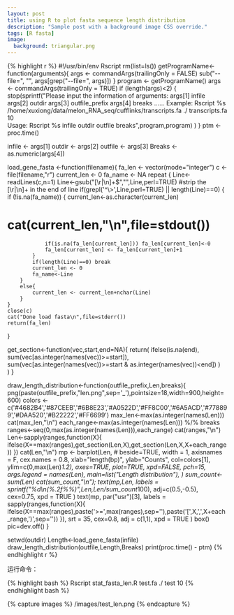 ```yaml
---
layout: post
title: using R to plot fasta sequence length distribution
description: "Sample post with a background image CSS override."
tags: [R fasta]
image:
  background: triangular.png
---
```


{% highlight r %}
#!/usr/bin/env Rscript
rm(list=ls())
getProgramName<-function(arguments){
	args <- commandArgs(trailingOnly = FALSE)
	sub("--file=", "", args[grep("--file=", args)])
}
program <- getProgramName()
args <- commandArgs(trailingOnly = TRUE)
if (length(args)<2) {
	stop(sprintf("Please input the information of arguments:
	args[1]		infile
	args[2]		outdir
	args[3]		outfile_prefix
	args[4]		breaks
	......
Example:
	Rscript %s /home/xuxiong/data/melon_RNA_seq/cufflinks/transcripts.fa ./ transcripts.fa 10	
Usage:
	Rscript %s infile outdir outfile breaks",program,program)
	)
}
ptm <- proc.time()

infile <- args[1]
outdir <- args[2]
outfile <- args[3]
Breaks <- as.numeric(args[4])

load_gene_fasta <-function(filename){
	fa_len <- vector(mode="integer")
	c <- file(filename,"r")
	current_len <- 0
	fa_name <- NA
	repeat {
		Line<-readLines(c,n=1)
		Line<-gsub("[\r|\n]+$","",Line,perl=TRUE)	#strip the [\r|\n]+ in the end of line
		if(grepl('^\\>',Line,perl=TRUE) || length(Line)==0) {
			if (!is.na(fa_name)) {
				current_len<-as.character(current_len)
#				cat(current_len,"\n",file=stdout())
				if(is.na(fa_len[current_len])) fa_len[current_len]<-0
				fa_len[current_len] <- fa_len[current_len]+1
			}
			if(length(Line)==0) break
			current_len <- 0
			fa_name<-Line
		}
		else{
			current_len <- current_len+nchar(Line)
		}
	}
	close(c)
	cat("Done load fasta\n",file=stderr())
	return(fa_len)
}

get_section<-function(vec,start,end=NA){
	return(
		ifelse(is.na(end),
			sum(vec[as.integer(names(vec))>=start]),
			sum(vec[as.integer(names(vec))>=start & as.integer(names(vec))<end])
		)	
	)
}

draw_length_distribution<-function(outfile_prefix,Len,breaks){
	png(paste(outfile_prefix,"len.png",sep='_'),pointsize=18,width=900,height=600)
	colors <- c('#4682B4','#87CEEB','#6B8E23','#A0522D','#FF8C00','#6A5ACD','#778899','#DAA520','#B22222','#FF6699')
	max_len<-max(as.integer(names(Len)))
	cat(max_len,"\n")
	each_range<-max(as.integer(names(Len))) %/% breaks
	ranges<-seq(0,max(as.integer(names(Len))),each_range)
	cat(ranges,"\n")
	Len<-sapply(ranges,function(X){
		ifelse(X==max(ranges),get_section(Len,X),get_section(Len,X,X+each_range))
	})
	cat(Len,"\n")
	mp <- barplot(Len,
	#	beside=TRUE,
		width = 1,
		axisnames = F,
		cex.names = 0.8,
		xlab="length(bp)",
		ylab="Counts",
		col=colors[1],
		ylim=c(0,max(Len)*1.2),
		axes=TRUE,
		plot=TRUE,
		xpd=FALSE,
		pch=15,
		args.legend = names(Len),
		main=list("Length distribution"),
	)
	sum_count<-sum(Len)
	cat(sum_count,"\n");
	text(mp,Len,
		labels = sprintf("%d\n(%.2f%%)",Len,Len/sum_count*100),
		adj=c(0.5,-0.5),
		cex=0.75,
		xpd = TRUE
	)
	text(mp, par("usr")[3],
		labels = sapply(ranges,function(X){
			ifelse(X==max(ranges),paste('>=',max(ranges),sep=''),paste('[',X,',',X+each_range,')',sep=''))
		}),
		srt = 35, 
		cex=0.8,
		adj = c(1,1),
		xpd = TRUE
	)
	box()
	pic=dev.off()
}

setwd(outdir)
Length<-load_gene_fasta(infile)
draw_length_distribution(outfile,Length,Breaks)
print(proc.time() - ptm)
{% endhighlight r %}

运行命令：

{% highlight bash %}
Rscript stat_fasta_len.R test.fa ./ test 10
{% endhighlight bash %}

{% capture images %}
    /images/test_len.png
{% endcapture %}

